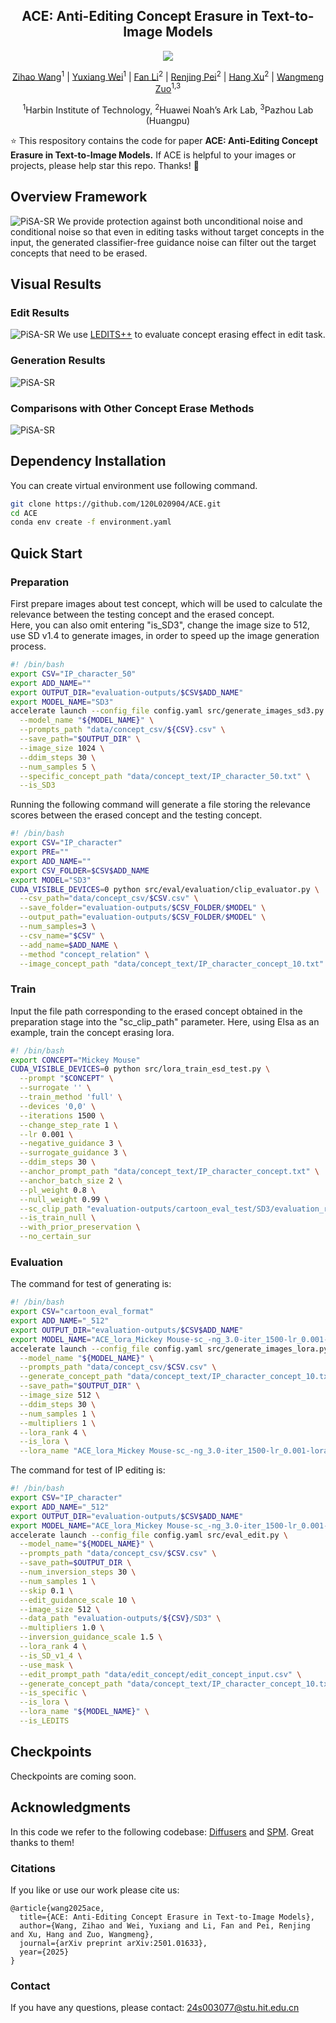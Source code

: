 <div align="center">
<h2>ACE: Anti-Editing Concept Erasure in Text-to-Image Models</h2>
<a href="https://arxiv.org/abs/2501.01633"><img src="https://img.shields.io/badge/Paper-Arxiv-red"></a>

[Zihao Wang](https://scholar.google.com.hk/citations?user=rNsMDCUAAAAJ&hl=zh-CN)<sup>1</sup> |
[Yuxiang Wei](https://scholar.google.com/citations?user=hORhL7YAAAAJ&hl=en&oi=ao)<sup>1</sup> |
[Fan Li](https://scholar.google.com/citations?hl=en&user=DRnHw6sAAAAJ)<sup>2</sup> |
[Renjing Pei](https://orcid.org/0000-0001-7513-6576)<sup>2</sup> |
[Hang Xu](https://scholar.google.com.hk/citations?user=J_8TX6sAAAAJ&hl=en)<sup>2</sup> |
[Wangmeng Zuo](https://scholar.google.com/citations?user=rUOpCEYAAAAJ&hl=en)<sup>1,3</sup>

<sup>1</sup>Harbin Institute of Technology, <sup>2</sup>Huawei Noah’s Ark Lab, <sup>3</sup>Pazhou Lab (Huangpu)
</div>

:star: This respository contains the code for paper **ACE: Anti-Editing Concept Erasure in Text-to-Image Models.** If ACE is helpful to your images or projects, please help star this repo. Thanks! :hugs:

## Overview Framework
![PiSA-SR](figs/ACE.png)
We provide protection against both unconditional noise and conditional noise so that even in editing tasks without target concepts in the input, the generated classifier-free guidance noise can filter out the target concepts that need to be erased.
## Visual Results
### Edit Results
![PiSA-SR](figs/edit_qualitive.png)
We use [LEDITS++](https://github.com/ml-research/ledits_pp) to evaluate concept erasing effect in edit task.
### Generation Results
![PiSA-SR](figs/edit_qualitive_generate.png)

### Comparisons with Other Concept Erase Methods
![PiSA-SR](figs/edit_qualitive_comparisions.png)

## Dependency Installation
You can create virtual environment use following command.
```bash
git clone https://github.com/120L020904/ACE.git
cd ACE
conda env create -f environment.yaml
```

## Quick Start

### Preparation
First prepare images about test concept, which will be used to calculate the relevance between the testing concept and the erased concept.  
Here, you can also omit entering "is_SD3", change the image size to 512, use SD v1.4 to generate images, in order to speed up the image generation process.
```bash
#! /bin/bash
export CSV="IP_character_50"
export ADD_NAME=""
export OUTPUT_DIR="evaluation-outputs/$CSV$ADD_NAME"
export MODEL_NAME="SD3"
accelerate launch --config_file config.yaml src/generate_images_sd3.py \
  --model_name "${MODEL_NAME}" \
  --prompts_path "data/concept_csv/${CSV}.csv" \
  --save_path="$OUTPUT_DIR" \
  --image_size 1024 \
  --ddim_steps 30 \
  --num_samples 5 \
  --specific_concept_path "data/concept_text/IP_character_50.txt" \
  --is_SD3
```
Running the following command will generate a file storing the relevance scores between the erased concept and the testing concept.
```bash
#! /bin/bash
export CSV="IP_character"
export PRE=""
export ADD_NAME=""
export CSV_FOLDER=$CSV$ADD_NAME
export MODEL="SD3"
CUDA_VISIBLE_DEVICES=0 python src/eval/evaluation/clip_evaluator.py \
  --csv_path="data/concept_csv/$CSV.csv" \
  --save_folder="evaluation-outputs/$CSV_FOLDER/$MODEL" \
  --output_path="evaluation-outputs/$CSV_FOLDER/$MODEL" \
  --num_samples=3 \
  --csv_name="$CSV" \
  --add_name=$ADD_NAME \
  --method "concept_relation" \
  --image_concept_path "data/concept_text/IP_character_concept_10.txt"
```
### Train
Input the file path corresponding to the erased concept obtained in the preparation stage into the "sc_clip_path" parameter. Here, using Elsa as an example, train the concept erasing lora.
```bash
#! /bin/bash
export CONCEPT="Mickey Mouse"
CUDA_VISIBLE_DEVICES=0 python src/lora_train_esd_test.py \
  --prompt "$CONCEPT" \
  --surrogate '' \
  --train_method 'full' \
  --devices '0,0' \
  --iterations 1500 \
  --change_step_rate 1 \
  --lr 0.001 \
  --negative_guidance 3 \
  --surrogate_guidance 3 \
  --ddim_steps 30 \
  --anchor_prompt_path "data/concept_text/IP_character_concept.txt" \
  --anchor_batch_size 2 \
  --pl_weight 0.8 \
  --null_weight 0.99 \
  --sc_clip_path "evaluation-outputs/cartoon_eval_test/SD3/evaluation_results_clip_${CONCEPT}_image_None.json" \
  --is_train_null \
  --with_prior_preservation \
  --no_certain_sur 
```

### Evaluation
The command for test of generating is:
```bash
#! /bin/bash
export CSV="cartoon_eval_format"
export ADD_NAME="_512"
export OUTPUT_DIR="evaluation-outputs/$CSV$ADD_NAME"
export MODEL_NAME="ACE_lora_Mickey Mouse-sc_-ng_3.0-iter_1500-lr_0.001-lora-prior_2_tr_null_True_nc_False_no_cer_sur_True_tensor_False_nw_0.99_pl_0.8_sg_new_3.0_is_sc_clip_True"
accelerate launch --config_file config.yaml src/generate_images_lora.py \
  --model_name "${MODEL_NAME}" \
  --prompts_path "data/concept_csv/$CSV.csv" \
  --generate_concept_path "data/concept_text/IP_character_concept_10.txt"\
  --save_path="$OUTPUT_DIR" \
  --image_size 512 \
  --ddim_steps 30 \
  --num_samples 1 \
  --multipliers 1 \
  --lora_rank 4 \
  --is_lora \
  --lora_name "ACE_lora_Mickey Mouse-sc_-ng_3.0-iter_1500-lr_0.001-lora-prior_2_tr_null_True_nc_False_no_cer_sur_True_tensor_False_nw_0.99_pl_0.8_sg_new_3.0_is_sc_clip_True"

```
The command for test of IP editing is:
```bash
#! /bin/bash
export CSV="IP_character"
export ADD_NAME="_512"
export OUTPUT_DIR="evaluation-outputs/$CSV$ADD_NAME"
export MODEL_NAME="ACE_lora_Mickey Mouse-sc_-ng_3.0-iter_1500-lr_0.001-lora-prior_2_tr_null_True_nc_False_no_cer_sur_True_tensor_False_nw_0.99_pl_0.8_sg_new_3.0_is_sc_clip_True"
accelerate launch --config_file config.yaml src/eval_edit.py \
  --model_name="${MODEL_NAME}" \
  --prompts_path "data/concept_csv/$CSV.csv" \
  --save_path=$OUTPUT_DIR \
  --num_inversion_steps 30 \
  --num_samples 1 \
  --skip 0.1 \
  --edit_guidance_scale 10 \
  --image_size 512 \
  --data_path "evaluation-outputs/${CSV}/SD3" \
  --multipliers 1.0 \
  --inversion_guidance_scale 1.5 \
  --lora_rank 4 \
  --is_SD_v1_4 \
  --use_mask \
  --edit_prompt_path "data/edit_concept/edit_concept_input.csv" \
  --generate_concept_path "data/concept_text/IP_character_concept_10.txt" \
  --is_specific \
  --is_lora \
  --lora_name "${MODEL_NAME}" \
  --is_LEDITS
```
## Checkpoints

Checkpoints are coming soon.


## Acknowledgments

In this code we refer to the following codebase: [Diffusers](https://github.com/huggingface/diffusers) and [SPM](https://lyumengyao.github.io/projects/spm). Great thanks to them!

### Citations
If you like or use our work please cite us:

```
@article{wang2025ace,
  title={ACE: Anti-Editing Concept Erasure in Text-to-Image Models},
  author={Wang, Zihao and Wei, Yuxiang and Li, Fan and Pei, Renjing and Xu, Hang and Zuo, Wangmeng},
  journal={arXiv preprint arXiv:2501.01633},
  year={2025}
}
```
### Contact
If you have any questions, please contact: 24s003077@stu.hit.edu.cn